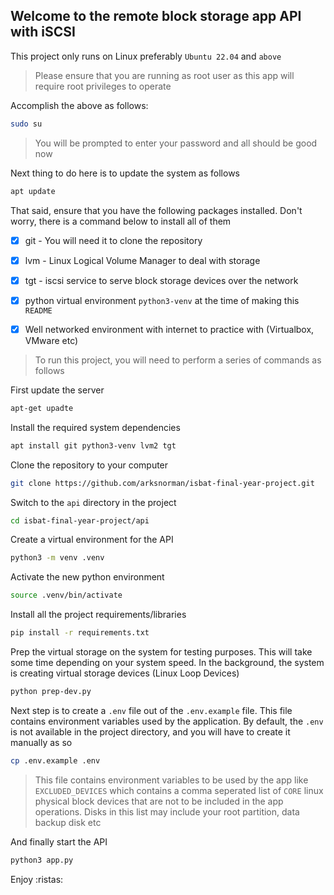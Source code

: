 
Welcome to the remote block storage app API with iSCSI
------

This project only runs on Linux preferably `Ubuntu 22.04` and `above`


> Please ensure that you are running as root user as this app will require root privileges to operate 

Accomplish the above as follows:

```bash
sudo su
```
> You will be prompted to enter your password and all should be good now

Next thing to do here is to update the system as follows
```bash
apt update
```

That said, ensure that you have the following packages installed. Don't worry, there is a command below to install all of them
- [x] git - You will need it to clone the repository 
- [x] lvm - Linux Logical Volume Manager to deal with storage
- [x] tgt - iscsi service to serve block storage devices over the network
- [x] python virtual environment `python3-venv` at the time of making this `README`
- [x] Well networked environment with internet to practice with (Virtualbox, VMware etc)



> To run this project, you will need to perform a series of commands as follows

First update the server  

```bash
apt-get upadte
```

Install the required system dependencies
```bash
apt install git python3-venv lvm2 tgt
```

Clone the repository to your computer
```bash
git clone https://github.com/arksnorman/isbat-final-year-project.git
```

Switch to the `api` directory in the project

```bash
cd isbat-final-year-project/api
```

Create a virtual environment for the API
```bash
python3 -m venv .venv
```

Activate the new python environment
```bash
source .venv/bin/activate
```

Install all the project requirements/libraries
```bash
pip install -r requirements.txt
```

Prep the virtual storage on the system for testing purposes. This will take some time depending on your system speed. In the background, the system is creating virtual storage devices (Linux Loop Devices)
```bash
python prep-dev.py
```

Next step is to create a `.env` file out of the `.env.example` file. This file contains environment variables used by the application. By default, the `.env` is not available in the project directory, and you will have to create it manually as so
```bash
cp .env.example .env
```
> This file contains environment variables to be used by the app like `EXCLUDED_DEVICES` which contains a comma seperated list of `CORE` linux physical block devices that are not to be included in the app operations. Disks in this list may include your root partition, data backup disk etc

And finally start the API
```bash
python3 app.py
```

Enjoy :ristas:
